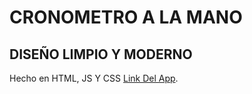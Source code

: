 # CRONOMETRO A LA MANO 
## DISEÑO LIMPIO Y MODERNO 

Hecho en HTML, JS Y CSS [Link Del App](https://darodax.github.io/Cronos-Time/).